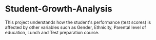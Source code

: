 # Student-Growth-Analysis

This project understands how the student's performance (test scores) is affected by other variables such as Gender, Ethnicity, Parental level of education, Lunch and Test preparation course.
